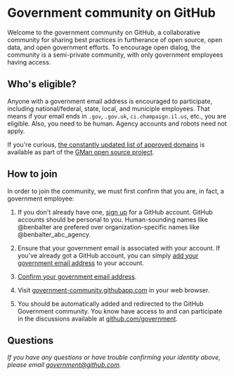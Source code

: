 # Government community on GitHub

Welcome to the government community on GitHub, a collaborative community for sharing best practices in furtherance of open source, open data, and open government efforts. To encourage open dialog, the community is a semi-private community, with only government employees having access.

## Who's eligible?

Anyone with a government email address is encouraged to participate, including national/federal, state, local, and municiple employees. That means if your email ends in `.gov`, `.gov.uk`, `ci.champaign.il.us`, etc., you are eligible. Also, you need to be human. Agency accounts and robots need not apply. 

If you're curious, [the constantly updated list of approved domains](https://github.com/benbalter/gman/blob/master/lib/domains.txt) is available as part of the [GMan open source project](https://github.com/benbalter/gman).

## How to join

In order to join the community, we must first confirm that you are, in fact, a government employee:

1. If you don't already have one, [sign up](http://github.com/join) for a GitHub account. GitHub accounts should be personal to you. Human-sounding names like @benbalter are prefered over organization-specific names like @benbalter_abc_agency.

2. Ensure that your government email is associated with your account. If you've already got a GitHub account, you can simply [add your government email address](https://github.com/settings/emails) to your account.

3. [Confirm your government email address](https://help.github.com/articles/setting-up-email-verification).

4. Visit [government-community.githubapp.com](https://government-community.githubapp.com/government/best-practices) in your web browser.

5. You should be automatically added and redirected to the GitHub Government community. You know have access to and can participate in the discussions available at [github.com/government](https://github.com/government).

## Questions

*If you have any questions or have trouble confirming your identity above, please email [government@github.com](mailto:government@github.com).*
